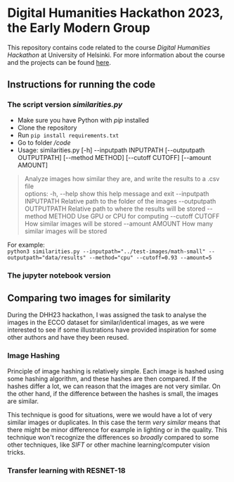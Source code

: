 # Digital Humanities Hackathon 2023, the Early Modern Group  

This repository contains code related to the course *Digital Humanities Hackathon* at University of Helsinki. For more information about the course and the projects can be found [here](https://www.helsinki.fi/en/digital-humanities/helsinki-digital-humanities-hackathon-2023-dhh23).  

## Instructions for running the code

### The script version *similarities.py*  
- Make sure you have Python with *pip* installed
- Clone the repository
- Run `pip install requirements.txt`
- Go to folder */code*  
- Usage: similarities.py [-h] --inputpath INPUTPATH [--outputpath OUTPUTPATH] [--method METHOD] [--cutoff CUTOFF] [--amount AMOUNT]

> Analyze images how similar they are, and write the results to a .csv file  
> options:
>  -h, --help            show this help message and exit
>  --inputpath INPUTPATH
>                        Relative path to the folder of the images
>  --outputpath OUTPUTPATH
>                        Relative path to where the results will be stored
>  --method METHOD       Use GPU or CPU for computing
>  --cutoff CUTOFF       How similar images will be stored
>  --amount AMOUNT       How many similar images will be stored

For example:  
`python3 similarities.py --inputpath="../test-images/math-small" --outputpath="data/results" --method="cpu" --cutoff=0.93 --amount=5` 

### The jupyter notebook version

## Comparing two images for similarity  

During the DHH23 hackathon, I was assigned the task to analyse the images in the ECCO dataset for similar/identical images, as we were interested to see if some illustrations have provided inspiration for some other authors and have they been reused.  

### Image Hashing  

Principle of image hashing is relatively simple. Each image is hashed using some hashing algorithm, and these hashes are then compared. If the hashes differ a lot, we can reason that the images are not very similar. On the other hand, if the difference between the hashes is small, the images are similar.  

This technique is good for situations, were we would have a lot of very similar images or duplicates. In this case the term *very similar* means that there might be minor difference for example in lighting or in the quality. This technique won't recognize the differences so *broadly* compared to some other techniques, like *SIFT* or other machine learning/computer vision tricks.  

### Transfer learning with RESNET-18  




